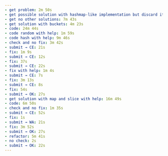 ```yaml
---
- get problem: 2m 50s
- get possible solution with hashmap-like implementation but discard it: 5m 4s
- get no other solutions: 7m 43s
- get solution with buckets: 4m 23s
- code: 24m 44s
- code random with help: 1m 59s
- code hash with help: 9m 46s
- check and no fix: 3m 42s
- submit → CE: 21s
- fix: 1m 9s
- submit → CE: 12s
- fix: 37s
- submit → CE: 22s
- fix with help: 1m 4s
- submit → CE: 7s
- fix: 3m 13s
- submit → CE: 8s
- fix: 54s
- submit → OK: 27s
- get solution with map and slice with help: 16m 49s
- code: 6m 50s
- check and no fix: 1m 35s
- submit → CE: 52s
- fix: 1s
- submit → WA: 21s
- fix: 3m 52s
- submit → OK: 27s
- refactor: 5m 41s
- no check: 2s
- submit → OK: 22s
---
```

